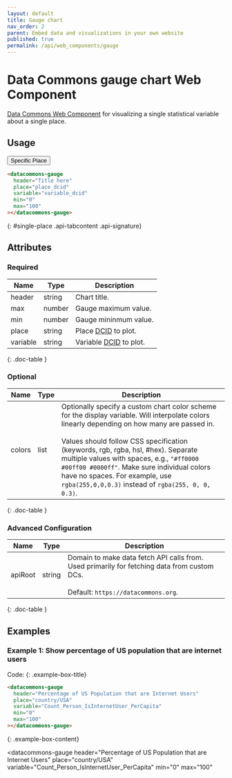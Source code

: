 ```yaml
---
layout: default
title: Gauge chart
nav_order: 2
parent: Embed data and visualizations in your own website
published: true
permalink: /api/web_components/gauge
---
```


# Data Commons gauge chart Web Component

[Data Commons Web Component](/api/web_components/) for visualizing a single statistical variable about a single place.

## Usage

<div class="api-tab">
  <button id="get-button" class="api-tablink" onclick="openTab(event, 'single-place')">
    Specific Place
  </button>
</div>

```html
<datacommons-gauge
  header="Title here"
  place="place_dcid"
  variable="variable_dcid"
  min="0"
  max="100"
></datacommons-gauge>
```
{: #single-place .api-tabcontent .api-signature}

<script src="/assets/js/syntax_highlighting.js"></script>
<script src="/assets/js/api-doc-tabs.js"></script>

## Attributes

### Required

| Name     | Type   | Description                                   |
| -------- | ------ | --------------------------------------------- |
| header   | string | Chart title.                                  |
| max      | number | Gauge maximum value.                          |
| min      | number | Gauge mininmum value.                         |
| place    | string | Place [DCID](/glossary.html#dcid) to plot.    |
| variable | string | Variable [DCID](/glossary.html#dcid) to plot. |
{: .doc-table }

### Optional

| Name   | Type | Description                                                                                                                                                                                                                                                                                                                                                                                                                     |
| ------ | ---- | ------------------------------------------------------------------------------------------------------------------------------------------------------------------------------------------------------------------------------------------------------------------------------------------------------------------------------------------------------------------------------------------------------------------------------- |
| colors | list | Optionally specify a custom chart color scheme for the display variable. Will interpolate colors linearly depending on how many are passed in.<br /><br />Values should follow CSS specification (keywords, rgb, rgba, hsl, #hex). Separate multiple values with spaces, e.g., `"#ff0000 #00ff00 #0000ff"`. Make sure individual colors have no spaces. For example, use `rgba(255,0,0,0.3)` instead of `rgba(255, 0, 0, 0.3)`. |
{: .doc-table }

### Advanced Configuration

| Name    | Type   | Description                                                                                                                                |
| ------- | ------ | ------------------------------------------------------------------------------------------------------------------------------------------ |
| apiRoot | string | Domain to make data fetch API calls from. Used primarily for fetching data from custom DCs.<br /><br />Default: `https://datacommons.org`. |
{: .doc-table }

## Examples

### Example 1: Show percentage of US population that are internet users

Code:
{: .example-box-title}
```html
<datacommons-gauge
  header="Percentage of US Population that are Internet Users"
  place="country/USA"
  variable="Count_Person_IsInternetUser_PerCapita"
  min="0"
  max="100"
></datacommons-gauge>
```
{: .example-box-content}

<datacommons-gauge
  header="Percentage of US Population that are Internet Users"
  place="country/USA"
  variable="Count_Person_IsInternetUser_PerCapita"
  min="0"
  max="100"
></datacommons-gauge>
